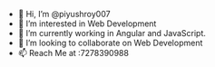 - 👋 Hi, I’m @piyushroy007
- 👀 I’m interested in Web Development
- 🌱 I’m currently working in Angular and JavaScript.
- 💞️ I’m looking to collaborate on Web Development
- 📫 Reach Me at :7278390988

<!---
piyushroy007/piyushroy007 is a ✨ special ✨ repository because its `README.md` (this file) appears on your GitHub profile.
You can click the Preview link to take a look at your changes.
--->
